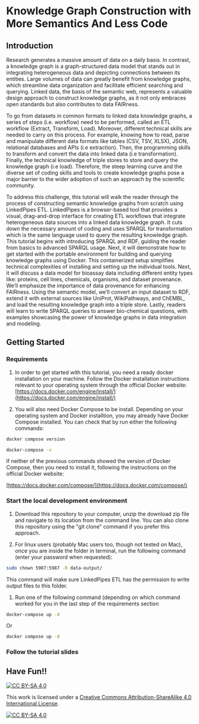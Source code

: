 
# Knowledge Graph Construction with More Semantics And Less Code

## Introduction

Research generates a massive amount of data on a daily basis. In contrast, a knowledge graph is a
graph-structured data model that stands out in integrating heterogeneous data and depicting connections
between its entities. Large volumes of data can greatly benefit from knowledge graphs, which streamline
data organization and facilitate efficient searching and querying. Linked data, the basis of the semantic
web, represents a valuable design approach to construct knowledge graphs, as it not only embraces open
standards but also contributes to data FAIRness.


To go from datasets in common formats to linked data knowledge graphs, a series of steps (i.e.
workflow) need to be performed, called an ETL workflow (Extract, Transform, Load). Moreover, different
technical skills are needed to carry on this process. For example, knowing how to read, parse and
manipulate different data formats like tables (CSV, TSV, XLSX), JSON, relational databases and APIs (i.e extraction). Then,
the programming skills to transform and convert the data into linked data (i.e transformation). Finally,
the technical knowledge of triple stores to store and query the knowledge graph (i.e load). Therefore,
the steep learning curve and the diverse set of coding skills and tools to create knowledge graphs pose a
major barrier to the wider adoption of such an approach by the scientific community.


To address this challenge, this tutorial will walk the reader through the process of constructing
semantic knowledge graphs from scratch using LinkedPipes ETL. LinkedPipes is a browser-based tool
that provides a visual, drag-and-drop interface for creating ETL workflows that integrate heterogeneous
data sources into a linked data knowledge graph. It cuts down the necessary amount of coding and uses
SPARQL for transformation which is the same language used to query the resulting knowledge graph.
This tutorial begins with introducing SPARQL and RDF, guiding the reader from basics to advanced
SPARQL usage. Next, it will demonstrate how to get started with the portable environment for building
and querying knowledge graphs using Docker. This containerized setup simplifies technical complexities
of installing and setting up the individual tools. Next, it will discuss a data model for bioassay data including different entity types like: proteins, cell lines, chemicals, organisms, and dataset provenance. We’ll emphasize the importance
of data provenance for enhancing FAIRness. Using the semantic model, we’ll convert an input dataset to
RDF, extend it with external sources like UniProt, WikiPathways, and ChEMBL, and load the resulting
knowledge graph into a triple store. Lastly, readers will learn to write SPARQL queries to answer
bio-chemical questions, with examples showcasing the power of knowledge graphs in data integration
and modeling.



## Getting Started


### Requirements

1. In order to get started with this tutorial, you need a ready docker installation on your machine.
Follow the Docker installation instructions relevant to your operating system through the official Docker website:
[https://docs.docker.com/engine/install/](https://docs.docker.com/engine/install/)

1. You will also need Docker Compose to be install. Depending on your operating system and Docker installtion, you may already have Docker Compose installed. You can check that by run either the following commands:

```bash
docker compose version
``` 

```bash
docker-compose -v
``` 

If neither of the previous commands showed the version of Docker Compose, then you need to install it, following the instructions on the official Docker website:

[https://docs.docker.com/compose/](https://docs.docker.com/compose/)


### Start the local development environment

1. Download this repository to your computer, unzip the download zip file and navigate to its location from the command line. You can also clone this repository using the "git clone" command if you prefer this approach.


1. For linux users (probably Mac users too, though not tested on Mac), once you are inside the folder in terminal, run the following command (enter your password when requested):

```bash
sudo chown 5987:5987 -R data-output/
```

This command will make sure LinkedPipes ETL has the permission to write output files to this folder.


1. Run one of the following command (depending on which command worked for you in the last step of the requirements section

```bash
docker-compose up -d
```
Or

```bash
docker compose up -d
```

### Follow the tutorial slides



## Have Fun!!


[![CC BY-SA 4.0][cc-by-sa-shield]][cc-by-sa]

This work is licensed under a
[Creative Commons Attribution-ShareAlike 4.0 International License][cc-by-sa].

[![CC BY-SA 4.0][cc-by-sa-image]][cc-by-sa]

[cc-by-sa]: http://creativecommons.org/licenses/by-sa/4.0/
[cc-by-sa-image]: https://licensebuttons.net/l/by-sa/4.0/88x31.png
[cc-by-sa-shield]: https://img.shields.io/badge/License-CC%20BY--SA%204.0-lightgrey.svg




